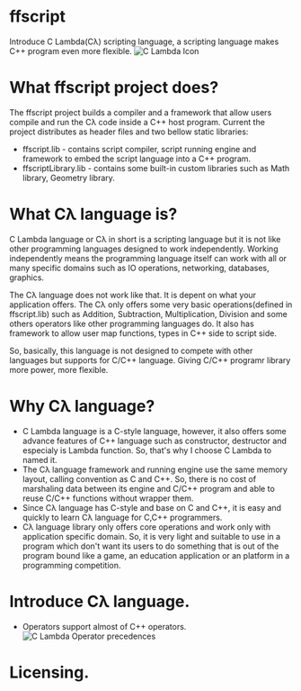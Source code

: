 # ffscript
Introduce C Lambda(Cλ) scripting language, a scripting language makes C++ program even more flexible.
![C Lambda Icon](https://github.com/VincentPT/ffscript/blob/master/doc/images/C%20Lambda.png?raw=true)

# What ffscript project does?
The ffscript project builds a compiler and a framework that allow users compile and run the Cλ code inside a C++ host program.
Current the project distributes as header files and two bellow static libraries:
* ffscript.lib - contains script compiler, script running engine and framework to embed the script language into a C++ program.
* ffscriptLibrary.lib - contains some built-in custom libraries such as Math library, Geometry library.

# What Cλ language is?
C Lambda language or Cλ in short is a scripting language but it is not like other programming languages designed to work independently. Working independently means the programming language itself can work with all or many specific domains such as IO operations, networking, databases, graphics.

The Cλ language does not work like that. It is depent on what your application offers. The Cλ only offers some very basic operations(defined in ffscript.lib) such as Addition, Subtraction, Multiplication, Division and some others operators like other programming languages do. It also has framework to allow user map functions, types in C++ side to script side.

So, basically, this language is not designed to compete with other languages but supports for C/C++ language. Giving C/C++ programr library  more power, more flexible.

# Why Cλ language?
* C Lambda language is a C-style language, however, it also offers some advance features of C++ language such as constructor, destructor and especialy is Lambda function. So, that's why I choose C Lambda to named it.
* The Cλ language framework and running engine use the same memory layout, calling convention as C and C++. So, there is no cost of marshaling data between its engine and C/C++ program and able to reuse C/C++ functions without wrapper them.
* Since Cλ language has C-style and base on C and C++, it is easy and quickly to learn Cλ language for C,C++ programmers.
* Cλ language library only offers core operations and work only with application specific domain. So, it is very light and suitable to use in a program which don't want its users to do something that is out of the program bound like a game, an education application or an platform in a programming competition.

# Introduce Cλ language.
* Operators
  support almost of C++ operators.
  ![C Lambda Operator precedences](https://github.com/VincentPT/ffscript/blob/master/doc/images/OperatorPrecedences.png?raw=true)

# Licensing.
